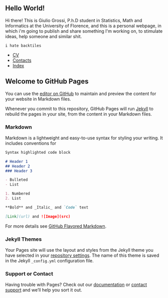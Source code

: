 ## Hello World! 
Hi there! This is Giulio Grossi, P.h.D student in Statistics, Math and Informatics at the University of Florence, and this is a personal webpage, in which i'm going to publish and share something I'm working on, to stimulate ideas, help someone and similar shit. 


``` i hate backtiles ```

+ [CV](https://vigor30.github.io/giulio.grossi/cv.md)
+ [Contacts](https:vigor30.github.io/giulio.grossi/contacts.md)
+ [Index](https:vigor30.github.io/giulio.grossi/giulio/index.md)



## Welcome to GitHub Pages

You can use the [editor on GitHub](https://github.com/vigor30/giulio.grossi/edit/master/README.md) to maintain and preview the content for your website in Markdown files.

Whenever you commit to this repository, GitHub Pages will run [Jekyll](https://jekyllrb.com/) to rebuild the pages in your site, from the content in your Markdown files.

### Markdown

Markdown is a lightweight and easy-to-use syntax for styling your writing. It includes conventions for

```markdown
Syntax highlighted code block

# Header 1
## Header 2
### Header 3

- Bulleted
- List

1. Numbered
2. List

**Bold** and _Italic_ and `Code` text

[Link](url) and ![Image](src)
```

For more details see [GitHub Flavored Markdown](https://guides.github.com/features/mastering-markdown/).

### Jekyll Themes

Your Pages site will use the layout and styles from the Jekyll theme you have selected in your [repository settings](https://github.com/vigor30/giulio.grossi/settings). The name of this theme is saved in the Jekyll `_config.yml` configuration file.

### Support or Contact

Having trouble with Pages? Check out our [documentation](https://help.github.com/categories/github-pages-basics/) or [contact support](https://github.com/contact) and we’ll help you sort it out.

